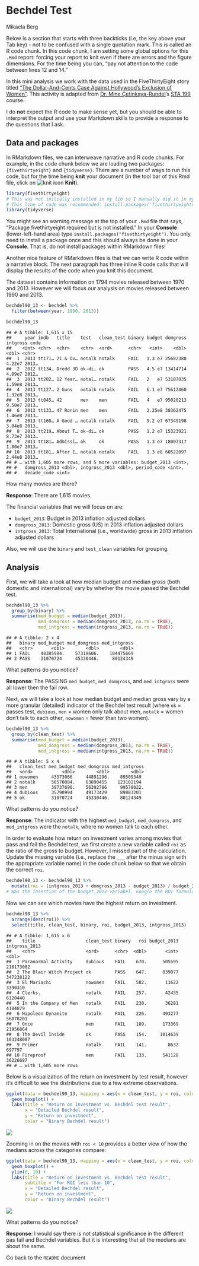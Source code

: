 Bechdel Test
================
Mikaela Berg

Below is a section that starts with three backticks (i.e, the key above
your Tab key) - not to be confused with a single quotation mark. This is
called an R code chunk. In this code chunk, I am setting some global
options for this `.Rmd` report: forcing your report to knit even if
there are errors and the figure dimensions. For the time being you can,
“pay not attention to the code between lines 12 and 14.”

In this mini analysis we work with the data used in the FiveThirtyEight
story titled [“The Dollar-And-Cents Case Against Hollywood’s Exclusion
of
Women”](https://fivethirtyeight.com/features/the-dollar-and-cents-case-against-hollywoods-exclusion-of-women/).
This activity is adapted from [Dr. Mine
Çetinkaya-Rundel](http://www2.stat.duke.edu/~mc301/)’s [STA
199](http://www2.stat.duke.edu/courses/Spring18/Sta199/) course.

I do **not** expect the R code to make sense yet, but you should be able
to interpret the output and use your Markdown skills to provide a
response to the questions that I ask.

## Data and packages

In RMarkdown files, we can interweave narrative and R code chunks. For
example, in the code chunk below we are loading two packages:
`{fivethirtyeight}` and `{tidyverse}`. There are a number of ways to run
this code, but for the time being **knit** your document (in the tool
bar of this Rmd file, click on ![knit icon](README-img/knit-icon.png)
**Knit**).

``` r
library(fivethirtyeight) 
# This was not initially installed in my lib so I manually did it in my lib
# This line of code was recommended: install.packages('fivethirtyeightdata', repos = 'https://fivethirtyeightdata.github.io/drat/',type = 'source') 
library(tidyverse)
```

You might see an warning message at the top of your `.Rmd` file that
says, “Package fivethirtyeight required but is not installed.” In your
**Console** (lower-left-hand area) type
`install.packages("fivethirtyeight")`. You only need to install a
package once and this should always be done in your **Console**. That
is, do not install packages within RMarkdown files!

Another nice feature of RMarkdown files is that we can write R code
within a narrative block. The next paragraph has three inline R code
calls that will display the results of the code when you knit this
document.

The dataset contains information on 1794 movies released between 1970
and 2013. However we will focus our analysis on movies released between
1990 and 2013.

``` r
bechdel90_13 <- bechdel %>% 
  filter(between(year, 1990, 2013))

bechdel90_13
```

    ## # A tibble: 1,615 x 15
    ##     year imdb   title    test   clean_test binary budget domgross intgross code 
    ##    <int> <chr>  <chr>    <chr>  <ord>      <chr>   <int>    <dbl>    <dbl> <chr>
    ##  1  2013 tt171… 21 & Ov… notalk notalk     FAIL   1.3 e7 25682380   4.22e7 2013…
    ##  2  2012 tt134… Dredd 3D ok-di… ok         PASS   4.5 e7 13414714   4.09e7 2012…
    ##  3  2013 tt202… 12 Year… notal… notalk     FAIL   2   e7 53107035   1.59e8 2013…
    ##  4  2013 tt127… 2 Guns   notalk notalk     FAIL   6.1 e7 75612460   1.32e8 2013…
    ##  5  2013 tt045… 42       men    men        FAIL   4   e7 95020213   9.50e7 2013…
    ##  6  2013 tt133… 47 Ronin men    men        FAIL   2.25e8 38362475   1.46e8 2013…
    ##  7  2013 tt160… A Good … notalk notalk     FAIL   9.2 e7 67349198   3.04e8 2013…
    ##  8  2013 tt219… About T… ok-di… ok         PASS   1.2 e7 15323921   8.73e7 2013…
    ##  9  2013 tt181… Admissi… ok     ok         PASS   1.3 e7 18007317   1.80e7 2013…
    ## 10  2013 tt181… After E… notalk notalk     FAIL   1.3 e8 60522097   2.44e8 2013…
    ## # … with 1,605 more rows, and 5 more variables: budget_2013 <int>,
    ## #   domgross_2013 <dbl>, intgross_2013 <dbl>, period_code <int>,
    ## #   decade_code <int>

How many movies are there?

**Response**: There are 1,615 movies.

The financial variables that we will focus on are:

-   `budget_2013`: Budget in 2013 inflation adjusted dollars
-   `domgross_2013`: Domestic gross (US) in 2013 inflation adjusted
    dollars
-   `intgross_2013`: Total International (i.e., worldwide) gross in 2013
    inflation adjusted dollars

Also, we will use the `binary` and `test_clean` variables for grouping.

## Analysis

First, we will take a look at how median budget and median gross (both
domestic and international) vary by whether the movie passed the Bechdel
test.

``` r
bechdel90_13 %>%
  group_by(binary) %>%
  summarise(med_budget = median(budget_2013),
            med_domgross = median(domgross_2013, na.rm = TRUE),
            med_intgross = median(intgross_2013, na.rm = TRUE))
```

    ## # A tibble: 2 x 4
    ##   binary med_budget med_domgross med_intgross
    ##   <chr>       <dbl>        <dbl>        <dbl>
    ## 1 FAIL    48385984.    57318606.    104475669
    ## 2 PASS    31070724     45330446.     80124349

What patterns do you notice?

**Response**: The PASSING `med_budget`, `med_domgross`, and
`med_intgross` were all lower then the fail row.

Next, we will take a look at how median budget and median gross vary by
a more granular (detailed) indicator of the Bechdel test result (where
`ok` = passes test, `dubious`, `men` = women only talk about men,
`notalk` = women don’t talk to each other, `nowomen` = fewer than two
women).

``` r
bechdel90_13 %>%
  group_by(clean_test) %>%
  summarise(med_budget = median(budget_2013),
            med_domgross = median(domgross_2013, na.rm = TRUE),
            med_intgross = median(intgross_2013, na.rm = TRUE))
```

    ## # A tibble: 5 x 4
    ##   clean_test med_budget med_domgross med_intgross
    ##   <ord>           <dbl>        <dbl>        <dbl>
    ## 1 nowomen     43373066     44891296.    89509349 
    ## 2 notalk      56570084.    63890455    123102194 
    ## 3 men         39737690.    56392786     99578022.
    ## 4 dubious     35790994     49173429     89883201 
    ## 5 ok          31070724     45330446.    80124349

What patterns do you notice?

**Response**: The indicator with the highest `med_budget`,
`med_domgross`, and `med_intgross` were the `notalk`, where no women
talk to each other.

In order to evaluate how return on investment varies among movies that
pass and fail the Bechdel test, we first create a new variable called
`roi` as the ratio of the gross to budget. However, I missed part of the
calculation. Update the missing variable (i.e., replace the `___` after
the minus sign with the appropriate variable name) in the code chunk
below so that we obtain the correct `roi`.

``` r
bechdel90_13 <- bechdel90_13 %>%
  mutate(roi = (intgross_2013 + domgross_2013 - budget_2013) / budget_2013) 
# Was the insertion of the budget_2013 variabel. Google the ROI formula
```

Now we can see which movies have the highest return on investment.

``` r
bechdel90_13 %>%
  arrange(desc(roi)) %>% 
  select(title, clean_test, binary, roi, budget_2013, intgross_2013)
```

    ## # A tibble: 1,615 x 6
    ##    title                   clean_test binary   roi budget_2013 intgross_2013
    ##    <chr>                   <ord>      <chr>  <dbl>       <int>         <dbl>
    ##  1 Paranormal Activity     dubious    FAIL    670.      505595     218173082
    ##  2 The Blair Witch Project ok         PASS    647.      839077     347238122
    ##  3 El Mariachi             nowomen    FAIL    582.       11622       3390310
    ##  4 Clerks.                 notalk     FAIL    257.       42435       6120440
    ##  5 In the Company of Men   notalk     FAIL    230.       36281       4184879
    ##  6 Napoleon Dynamite       notalk     FAIL    226.      493277      56878201
    ##  7 Once                    men        FAIL    189.      173369      21956864
    ##  8 The Devil Inside        ok         PASS    154.     1014639     103248087
    ##  9 Primer                  notalk     FAIL    141.        8632        697797
    ## 10 Fireproof               men        FAIL    133.      541128      36226687
    ## # … with 1,605 more rows

Below is a visualization of the return on investment by test result,
however it’s difficult to see the distributions due to a few extreme
observations.

``` r
ggplot(data = bechdel90_13, mapping = aes(x = clean_test, y = roi, color = binary)) +
  geom_boxplot() +
  labs(title = "Return on investment vs. Bechdel test result",
       x = "Detailed Bechdel result",
       y = "Return on investment",
       color = "Binary Bechdel result")
```

![](activity01-bechdel-test_files/figure-gfm/unnamed-chunk-6-1.png)<!-- -->

Zooming in on the movies with `roi < 10` provides a better view of how
the medians across the categories compare:

``` r
ggplot(data = bechdel90_13, mapping = aes(x = clean_test, y = roi, color = binary)) +
  geom_boxplot() +
  ylim(0, 10) +
  labs(title = "Return on investment vs. Bechdel test result",
       subtitle = "For ROI less than 10",
       x = "Detailed Bechdel result",
       y = "Return on investment",
       color = "Binary Bechdel result")
```

![](activity01-bechdel-test_files/figure-gfm/unnamed-chunk-7-1.png)<!-- -->

What patterns do you notice?

**Response**: I would say there is not statistical significance in the
different pas fail and Bechdel variables. But it is interesting that all
the medians are about the same.

Go back to the `README` document
